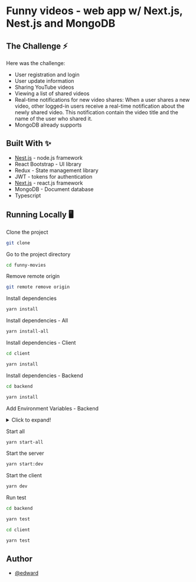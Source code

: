 # Funny videos - web app w/ Next.js, Nest.js and MongoDB

## The Challenge ⚡️
Here was the challenge:

- User registration and login
- User update information
- Sharing YouTube videos
- Viewing a list of shared videos
- Real-time notifications for new video shares: When a user shares a new video, other logged-in users  receive a real-time notification about the newly shared video. This notification contain the video title and the name of the user who shared it. 
- MongoDB already supports


## Built With ✨

- [Nest.js](https://nestjs.com/) - node.js framework
- React Bootstrap - UI library
- Redux - State management library
- JWT - tokens for authentication
- [Next.js](https://nextjs.org/) - react.js framework
- MongoDB - Document database
- Typescript

## Running Locally 🖥️

Clone the project

```bash
git clone 
```

Go to the project directory

```bash
cd funny-movies
```

Remove remote origin

```bash
git remote remove origin
```

Install dependencies

```bash
yarn install
```

Install dependencies - All

```bash
yarn install-all
```

Install dependencies - Client
```bash
cd client
```

```bash
yarn install
```

Install dependencies - Backend
```bash
cd backend
```

```bash
yarn install
```

Add Environment Variables - Backend

<details>
  <summary>Click to expand!</summary>
  
  - `MONGODB_URL` 
  - `JWT_SECRET`
  - `CLIENT_URL` : 'DEV' or 'PROD'
  - `SESSION_KEY`

</details>

Start all

```bash
yarn start-all
```

Start the server

```bash
yarn start:dev
```

Start the client

```bash
yarn dev
```

Run test

```bash
cd backend
```

```bash
yarn test
```

```bash
cd client
```

```bash
yarn test
```

## Author
- [@edward](https://github.com/tpazyot127)



